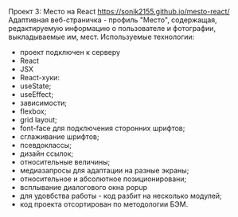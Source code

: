 Проект 3: Место на React https://sonik2155.github.io/mesto-react/
Адаптивная веб-страничка - профиль "Место", содержащая, редактируемую информацию о пользователе и фотографии, выкладываемые им, мест.
Используемые технологии:

* проект подключен к серверу
* React
* JSX
* React-хуки:
* useState;
* useEffect;
* зависимости;
* flexbox;
* grid layout;
* font-face для подключения сторонних шрифтов;
* сглаживание шрифтов;
* псевдоклассы;
* дизайн ссылок;
* относительные величины;
* медиазапросы для адаптации на разные экраны;
* относительное и абсолютное позиционировани;
* всплывание диалогового окна popup
* для удовбства работы - код разбит на несколько модулей;
* код проекта отсортирован по методологии БЭМ.
